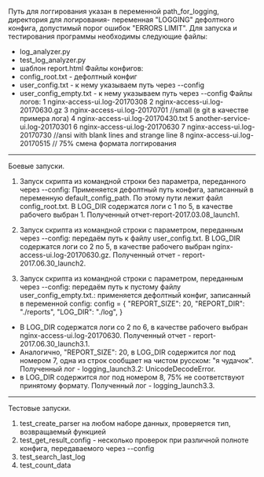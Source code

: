 Путь для логгирования указан в переменной path_for_logging, директория для логирования-
переменная "LOGGING" дефолтного конфига, допустимый порог ошибок "ERRORS LIMIT".
Для запуска и тестирования программы необходимы следующие файлы:
- log_analyzer.py
- test_log_analyzer.py
- шаблон report.html
Файлы конфигов:
- config_root.txt  - дефолтный конфиг
- user_config.txt  - к нему указываем путь через --config
- user_config_empty.txt - к нему указываем путь через --config
Файлы логов:
1 nginx-access-ui.log-20170308
2 nginx-access-ui.log-20170630.gz
3 nginx-access-ui.log-20170701  //small (в git в качестве примера лога)
4 nginx-access-ui.log-20170430.txt
5 another-service-ui.log-20170301
6 nginx-access-ui.log-20170630
7 nginx-access-ui.log-20170730  //ansi with blank lines and strange line
8 nginx-access-ui.log-20170515 // 75% смена формата логгирования
*************************************************************************************************
Боевые запуски.
1. Запуск скрипта из командной строки без параметра, переданного через --config:
Применяется дефолтный путь конфига, записанный в переменную default_config_path.
По этому пути лежит файл config_root.txt.
В LOG_DIR содержатся логи с 1 по 5, в качестве рабочего выбран 1. 
Полученный отчет-report-2017.03.08_launch1.

2. Запуск скрипта из командной строки с параметром, переданным через --config: передаём путь к файлу
user_config.txt. В LOG_DIR содержатся логи со 2 по 5, в качестве рабочего выбран 
nginx-access-ui.log-20170630.gz. Полученный отчет - report-2017.06.30_launch2.


3. Запуск скрипта из командной строки с параметром, переданным через --config: передаём путь к 
пустому файлу user_config_empty.txt.: применяется дефолтный конфиг, записанный в переменной config:
config = {
    "REPORT_SIZE": 20,
    "REPORT_DIR": "./reports",
    "LOG_DIR": "./log",
}
- В LOG_DIR содержатся логи со 2 по 6, в качестве рабочего выбран nginx-access-ui.log-20170630.
Полученный отчет - report-2017.06.30_launch3.1.
- Аналогично, "REPORT_SIZE": 20, в LOG_DIR содержится лог под номером 7, одна из строк сообщает на чистом русском:
"я чудачок". 
Полученный лог - logging_launch3.2: UnicodeDecodeError.
- в LOG_DIR содержится лог под номером 8, 75% не соответствуют принятому формату. Полученный лог -
logging_launch3.3.
-------------------------------------------------------------------------------------------------
Тестовые запуски.
1. test_create_parser на любом наборе данных, проверяется тип, возвращаемый функцией
2. test_get_result_config - несколько проверок при различной полноте конфига, передаваемого через
--config
3. test_search_last_log
4. test_count_data
